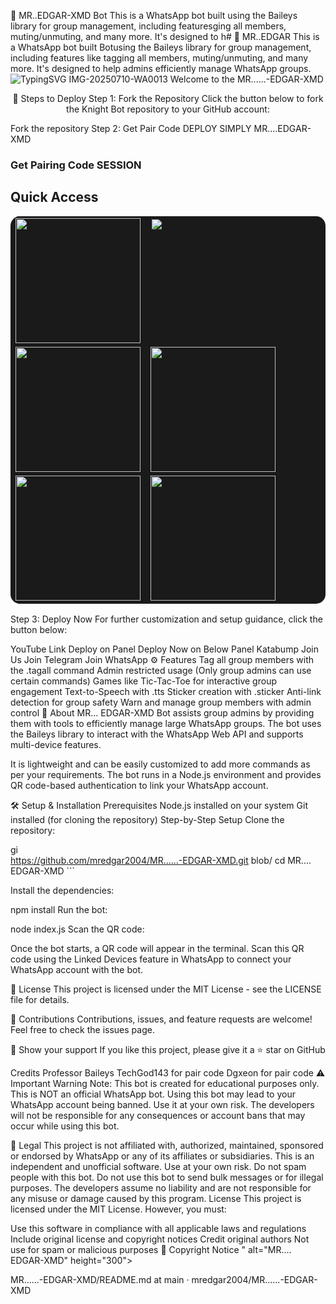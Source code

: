 🤖 MR..EDGAR-XMD Bot
This is a WhatsApp bot built using the Baileys library for group management, including featuresging all members, muting/unmuting, and many more. It's designed to h# 🤖 MR..EDGAR This is a WhatsApp bot built Botusing the Baileys library for group management, including features like tagging all members, muting/unmuting, and many more. It's designed to help admins efficiently manage WhatsApp groups. 
![TypingSVG](https://readme-typing-svg.demolab.com?font=Source+Code+Pro&size=40&duration=3000&pause=700&color=FF0000&center=true&vCenter=true&width=1000&height=90&lines=꧁༒☾MR...EDGAR-XMD☽༒꧂:+ＴＨＥ+SIMPLE+ＢＯＴ;🌹+VERSION－2025,+STABLE+＆+COOL+🌹;🌹+©️+ＴＯ+ＹＯＵ+ＢＹ+DEV+꧁༒☾MR...EDGAR-XMD☽༒꧂+🌹)
IMG-20250710-WA0013 Welcome to the MR......-EDGAR-XMD
<p align="center">
🚀 Steps to Deploy
Step 1: Fork the Repository
Click the button below to fork the Knight Bot repository to your GitHub account:

Fork the repository
Step 2: Get Pair Code
DEPLOY SIMPLY MR....EDGAR-XMD

### Get Pairing Code SESSION 
##  Quick Access

<table align="center" cellpadding="10" style="border-radius:15px;background:#1a1a1a;border:none">
  <tr>
    <td align="center" style="border:none">
      <a href="https://skiddbmx-pair-site.onrender.com/">
        <img src="https://img.shields.io/badge/Pair_Session-white?style=for-the-badge&logo=link&logoColor=black" width="200">
      </a>
    </td>
    <td align="center" style="border:none">
      <a href="">
        <img src="https://img.shields.io/badge/Video_Tutorial-FF0000?style=for-the-badge&logo=youtube&logoColor=white" width="200">
      </a>
    </td>
  </tr>
  <tr>
    <td align="center" style="border:none">
      <a href="https://MR..EDGAR-XMDwnloder.vercel.app/">
        <img src="https://img.shields.io/badge/Visit_Site-181717?style=for-the-badge&logo=link&logoColor=white" width="200">
      </a>
    </td>
    <td align="center" style="border:none">
      <a href="https://github.com/fel255/IT-TECH/archive/refs/heads/main.zip">
        <img src="https://img.shields.io/badge/Download_ZIP-0078D4?style=for-the-badge&logo=windows&logoColor=white" width="200">
      </a>
    </td>
  </tr>
  <tr>
    <td align="center" style="border:none">
      <a href="https://MR...EDGAR-XMvercel.app/">
        <img src="https://img.shields.io/badge/Contact_Us-0088cc?style=for-the-badge&logo=telegram&logoColor=white" width="200">
      </a>
    </td>
    <td align="center" style="border:none">
      <a href="https://skiddyprojects.vercel.app//">
        <img src="https://img.shields.io/badgeMR...EDGAR-XMD_APIs-000000style=for-the-badge&logo=vercel&logoColor=white" width="200">
      </a>
    </td>
  </tr>
</table>
Step 3: Deploy Now
For further customization and setup guidance, click the button below:

YouTube Link Deploy on Panel
Deploy Now on Below Panel
Katabump
Join Us
Join Telegram Join WhatsApp
⚙️ Features
Tag all group members with the .tagall command
Admin restricted usage (Only group admins can use certain commands)
Games like Tic-Tac-Toe for interactive group engagement
Text-to-Speech with .tts
Sticker creation with .sticker
Anti-link detection for group safety
Warn and manage group members with admin control
📖 About
MR... EDGAR-XMD Bot assists group admins by providing them with tools to efficiently manage large WhatsApp groups. The bot uses the Baileys library to interact with the WhatsApp Web API and supports multi-device features.

It is lightweight and can be easily customized to add more commands as per your requirements. The bot runs in a Node.js environment and provides QR code-based authentication to link your WhatsApp account.

🛠️ Setup & Installation
Prerequisites
Node.js installed on your system
Git installed (for cloning the repository)
Step-by-Step Setup
Clone the repository:

gi  
https://github.com/mredgar2004/MR......-EDGAR-XMD.git blob/ cd MR.... EDGAR-XMD ```

Install the dependencies:

npm install
Run the bot:

node index.js
Scan the QR code:

Once the bot starts, a QR code will appear in the terminal. Scan this QR code using the Linked Devices feature in WhatsApp to connect your WhatsApp account with the bot.

📄 License
This project is licensed under the MIT License - see the LICENSE file for details.

🙌 Contributions
Contributions, issues, and feature requests are welcome! Feel free to check the issues page.

🌟 Show your support
If you like this project, please give it a ⭐️ star on GitHub

Credits
Professor
Baileys
TechGod143 for pair code
Dgxeon for pair code
⚠️ Important Warning
Note: This bot is created for educational purposes only. This is NOT an official WhatsApp bot. Using this bot may lead to your WhatsApp account being banned. Use it at your own risk. The developers will not be responsible for any consequences or account bans that may occur while using this bot.

📝 Legal
This project is not affiliated with, authorized, maintained, sponsored or endorsed by WhatsApp or any of its affiliates or subsidiaries.
This is an independent and unofficial software. Use at your own risk.
Do not spam people with this bot.
Do not use this bot to send bulk messages or for illegal purposes.
The developers assume no liability and are not responsible for any misuse or damage caused by this program.
License
This project is licensed under the MIT License. However, you must:

Use this software in compliance with all applicable laws and regulations
Include original license and copyright notices
Credit original authors
Not use for spam or malicious purposes
📜 Copyright Notice
" alt="MR.... EDGAR-XMD" height="300">

MR......-EDGAR-XMD/README.md at main · mredgar2004/MR......-EDGAR-XMD
